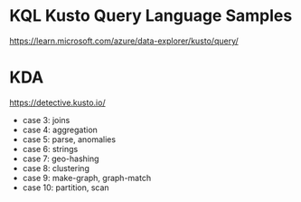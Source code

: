 # KQL Kusto Query Language Samples
https://learn.microsoft.com/azure/data-explorer/kusto/query/
# KDA
https://detective.kusto.io/
- case 3: joins
- case 4: aggregation
- case 5: parse, anomalies
- case 6: strings
- case 7: geo-hashing
- case 8: clustering
- case 9: make-graph, graph-match
- case 10: partition, scan
